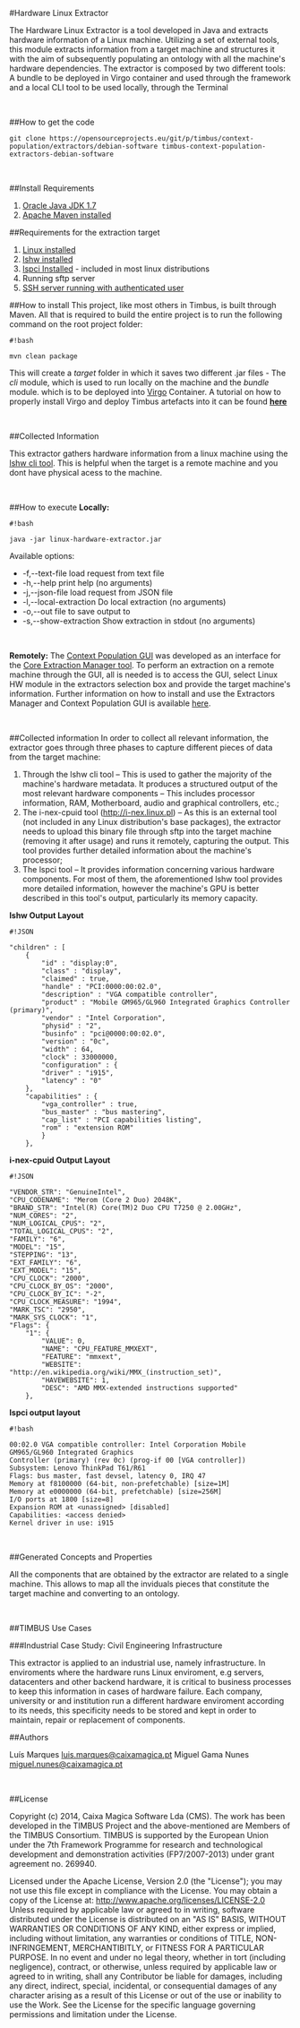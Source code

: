 #Hardware Linux Extractor

The Hardware Linux Extractor is a tool developed in Java and extracts hardware information of a Linux
machine.
Utilizing a set of external tools, this module extracts information from a target machine and structures it
with the aim of subsequently populating an ontology with all the machine's hardware dependencies.
The extractor is composed by two different tools: A bundle to be deployed in Virgo container and used
through the framework and a local CLI tool to be used locally, through the Terminal

&nbsp;

##How to get the code

	git clone https://opensourceprojects.eu/git/p/timbus/context-population/extractors/debian-software timbus-context-population-extractors-debian-software 

&nbsp;

##Install Requirements

1. [Oracle Java JDK 1.7](http://www.oracle.com/technetwork/java/javase/downloads/index.html)
2. [Apache Maven installed](http://maven.apache.org/)

##Requirements for the extraction target

1. [Linux installed](http://en.wikipedia.org/wiki/list_of_Linux_distributions)
2. [lshw installed](http://ezix.org/project/wiki/HardwareLiSter)
3. [lspci Installed](http://en.wikipedia.org/wiki/Lspci) - included in most linux distributions
4. Running sftp server
5. [SSH server running with authenticated user](http://www.cyberciti.biz/faq/how-to-installing-and-using-ssh-client-server-in-linux/)

##How to install
This project, like most others in Timbus, is built through Maven. All that is required to build the entire project is to run the following command on the root project folder:

	#!bash

	mvn clean package

This will create a *target* folder in which it saves two different .jar files - The *cli* module, which is used to run locally on the machine and the *bundle* module. which is to be deployed into [Virgo](https://eclipse.org/virgo/) Container.
A tutorial on how to properly install Virgo and deploy Timbus artefacts into it can be found **[here](https://opensourceprojects.eu/p/timbus/support/wiki/Building%20and%20deploying%20the%20TIMBUS%20Context%20Acquisition%20tool/)**

&nbsp;

##Collected Information

This extractor gathers hardware information from a linux machine using the [lshw cli tool](http://ezix.org/project/wiki/HardwareLiSter). 
This is helpful when the target is a remote machine and you dont have physical acess to the machine.

&nbsp;

##How to execute
**Locally:**

	#!bash

	java -jar linux-hardware-extractor.jar

Available options:
- -f,--text-file load request from text file
- -h,--help print help (no arguments)
- -j,--json-file  load request from JSON file
- -l,--local-extraction Do local extraction (no arguments)
- -o,--out file to save output to
- -s,--show-extraction Show extraction in stdout (no arguments)

&nbsp;

**Remotely:**
The [Context Population GUI](testbed.timbusproject.net:3001) was developed as an interface for the [Core Extraction Manager tool](https://opensourceprojects.eu/p/timbus/context-population/extraction-manager/). 
 To perform an extraction on a remote machine through the GUI, all is needed is to access the GUI, select Linux HW module in the extractors selection box and provide the target machine's information.
  Further information on how to install and use the Extractors Manager and Context Population GUI is available [here](http://timbusproject.net/portal).

&nbsp;

##Collected information
In order to collect all relevant information, the extractor goes through three phases to capture different
pieces of data from the target machine:
1. Through the lshw cli tool – This is used to gather the majority of the machine's hardware metadata.
It produces a structured output of the most relevant hardware components – This includes
processor information, RAM, Motherboard, audio and graphical controllers, etc.;
2. The i-nex-cpuid tool (http://i-nex.linux.pl) – As this is an external tool (not included in any
Linux distribution's base packages), the extractor needs to upload this binary file through sftp into
the target machine (removing it after usage) and runs it remotely, capturing the output. This tool
provides further detailed information about the machine's processor;
3. The lspci tool – It provides information concerning various hardware components. For most of
them, the aforementioned lshw tool provides more detailed information, however the machine's
GPU is better described in this tool's output, particularly its memory capacity.

**lshw Output Layout**
	
	#!JSON

	"children" : [
		{
			"id" : "display:0",
			"class" : "display",
			"claimed" : true,
			"handle" : "PCI:0000:00:02.0",
			"description" : "VGA compatible controller",
			"product" : "Mobile GM965/GL960 Integrated Graphics Controller (primary)",
			"vendor" : "Intel Corporation",
			"physid" : "2",
			"businfo" : "pci@0000:00:02.0",
			"version" : "0c",
			"width" : 64,
			"clock" : 33000000,
			"configuration" : {
			"driver" : "i915",
			"latency" : "0"
		},
		"capabilities" : {
			"vga_controller" : true,
			"bus_master" : "bus mastering",
			"cap_list" : "PCI capabilities listing",
			"rom" : "extension ROM"
			}
		},
 
**i-nex-cpuid Output Layout**

	#!JSON

	"VENDOR_STR": "GenuineIntel",
	"CPU_CODENAME": "Merom (Core 2 Duo) 2048K",
	"BRAND_STR": "Intel(R) Core(TM)2 Duo CPU T7250 @ 2.00GHz",
	"NUM_CORES": "2",
	"NUM_LOGICAL_CPUS": "2",
	"TOTAL_LOGICAL_CPUS": "2",
	"FAMILY": "6",
	"MODEL": "15",
	"STEPPING": "13",
	"EXT_FAMILY": "6",
	"EXT_MODEL": "15",
	"CPU_CLOCK": "2000",
	"CPU_CLOCK_BY_OS": "2000",
	"CPU_CLOCK_BY_IC": "-2",
	"CPU_CLOCK_MEASURE": "1994",
	"MARK_TSC": "2950",
	"MARK_SYS_CLOCK": "1",
	"Flags": {
		"1": {
			"VALUE": 0,
			"NAME": "CPU_FEATURE_MMXEXT",
			"FEATURE": "mmxext",
			"WEBSITE": "http://en.wikipedia.org/wiki/MMX_(instruction_set)",
			"HAVEWEBSITE": 1,
			"DESC": "AMD MMX-extended instructions supported"
		}, 
**lspci output layout**
	
	#!bash

	00:02.0 VGA compatible controller: Intel Corporation Mobile GM965/GL960 Integrated Graphics
	Controller (primary) (rev 0c) (prog-if 00 [VGA controller])
	Subsystem: Lenovo ThinkPad T61/R61
	Flags: bus master, fast devsel, latency 0, IRQ 47
	Memory at f8100000 (64-bit, non-prefetchable) [size=1M]
	Memory at e0000000 (64-bit, prefetchable) [size=256M]
	I/O ports at 1800 [size=8]
	Expansion ROM at <unassigned> [disabled]
	Capabilities: <access denied>
	Kernel driver in use: i915

&nbsp;


##Generated Concepts and Properties

All the components that are obtained by the extractor are related to a single machine. This allows to map all the inviduals pieces that constitute the target machine and converting to an ontology. 

&nbsp;

##TIMBUS Use Cases

###Industrial Case Study: Civil Engineering Infrastructure

This extractor is applied to an industrial use, namely infrastructure. In enviroments where the hardware runs Linux enviroment, e.g servers, datacenters and other backend hardware, it is critical to business processes to keep this information in cases of hardware failure.
Each company, university or and institution run a different hardware enviroment according to its needs, this specificity needs to be stored and kept in order to maintain, repair or replacement of components.




##Authors

Luís Marques <luis.marques@caixamagica.pt>
Miguel Gama Nunes <miguel.nunes@caixamagica.pt>

&nbsp;

##License

Copyright (c) 2014, Caixa Magica Software Lda (CMS).
The work has been developed in the TIMBUS Project and the above-mentioned are Members of the TIMBUS Consortium.
TIMBUS is supported by the European Union under the 7th Framework Programme for research and technological development and demonstration activities (FP7/2007-2013) under grant agreement no. 269940.

Licensed under the Apache License, Version 2.0 (the "License"); you may not use this file except in compliance with the License. You may obtain a copy of the License at:   http://www.apache.org/licenses/LICENSE-2.0 Unless required by applicable law or agreed to in writing, software distributed under the License is distributed on an "AS IS" BASIS, WITHOUT WARRANTIES OR CONDITIONS OF ANY KIND, either express or implied, including without limitation, any warranties or conditions of TITLE, NON-INFRINGEMENT, MERCHANTIBITLY, or FITNESS FOR A PARTICULAR PURPOSE. In no event and under no legal theory, whether in tort (including negligence), contract, or otherwise, unless required by applicable law or agreed to in writing, shall any Contributor be liable for damages, including any direct, indirect, special, incidental, or consequential damages of any character arising as a result of this License or out of the use or inability to use the Work.
See the License for the specific language governing permissions and limitation under the License.
